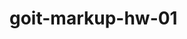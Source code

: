 # goit-markup-hw-01

<!--
+ Створи репозиторій goit-markup-hw-01. Виконай HTML-розмітку макета сторінки домашнього завдання #1,
без CSS оформлення. Налаштуй GitHub Pages і додай посилання на живу сторінку в шапку
GitHub-репозиторія. Критерії приймання роботи наставником Проект «A1» Головний HTML-файл називається
index.html.

+ «A2» У корені проекту є папка images з зображеннями.

+ «A3» У назвах файлів відсутні великі літери, пробіли і трансліт, тільки літери і слова англійської
мови.

+ «A4» Вихідний код відформатований за допомогою Prettier.

+ «A5» Всі зображення та текстовий контент взяті з макета.

+ «A6» Всі растрові зображення оптимізовані, використовуючи squoosh.

+ «A7» Код написаний з дотриманням настанови.

+ Розмітка «B1» Розмітка сторінки Студія набрана у файлі index.html.

+ «B2» Виконана HTML-розмітка всіх елементів макета.

+ «B3» Теги використані відповідно до їх семантичного змісту.

+ «B4» HTML проходить перевірку валідатором без помилок.

+ «B5» У розмітці є теги для виділення основної структури сторінки: <header>, <main> і <footer>.

+ «B6» Логотип в хедері і футері - це посилання з текстом, не зображення.

+ «B7» Тег <nav> використаний один раз на сторінці - в хедері.

+ «B8» Контакти в хедері (пошта і телефон) знаходяться за межами тегу <nav>.

+ «B9» Тег <h1> використаний один раз на сторінці.

+ «B10» Елемент з текстом "Замовити послугу" - це кнопка з type="button".

+ «B11» Заголовки секцій розмічені тегом <h2>.

+ «B12» У тегів <img> вказані атрибути розмірів, як мінімум width.

+ «B13» У тегів <img> є атрибут alt, який заповнений коротким описом про те, що зображено на малюнку.

+ «B14» Зображення експортовані з макета у форматі jpg.

+ «B15» Групи однотипних елементів зібрані у списки <ul>.

+«B16» Тег <address> використаний тільки у футері.
-->

